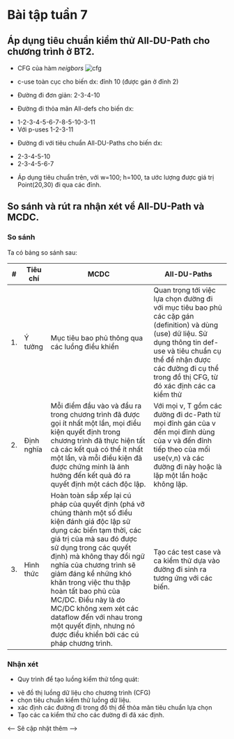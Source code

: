 # Bài tập tuần 7

## Áp dụng tiêu chuẩn kiểm thử All-DU-Path cho chương trình ở BT2.
* CFG của hàm *neigbors*
![cfg](https://github.com/ducanhk58uet/int3117-2016/blob/master/LeDucAnh/BT3/screenshots/cfg.PNG)

* c-use toàn cục cho biến dx: đỉnh 10 (được gán ở đỉnh 2)
* Đường đi đơn giản: 2-3-4-10
* Đường đi thỏa mãn All-defs cho biến dx:
 - 1-2-3-4-5-6-7-8-5-10-3-11
 - Với p-uses 1-2-3-11

* Đường đi với tiêu chuẩn All-DU-Paths cho biến dx:
 - 2-3-4-5-10
 - 2-3-4-5-6-7
 
* Áp dụng tiêu chuẩn trên, với w=100; h=100, ta ước lượng được giá trị Point(20,30) đi qua các đỉnh.

## So sánh và rút ra nhận xét về All-DU-Path và MCDC.
### So sánh
Ta có bảng so sánh sau:

\#       | Tiêu chí | MCDC | All-DU-Paths 
-------- |------|------|-----
1.       | Ý tưởng | Mục tiêu bao phủ thông qua các luồng điều khiển | Quan trọng tới việc lựa chọn đường đi với mục tiêu bao phủ các cặp gán (definition) và dùng (use) dữ liệu. Sử dụng thông tin def-use và tiêu chuẩn cụ thể để nhận được các đường đi cụ thể trong đồ thị CFG, từ đó xác định các ca kiểm thử
2.       | Định nghĩa       | Mỗi điểm đầu vào và đầu ra trong chương trình đã được gọi ít nhất một lần, mọi điều kiện quyết định trong chương trình đã thực hiện tất cả các kết quả có thể ít nhất một lần, và mỗi điều kiện đã được chứng minh là ảnh hưởng đến kết quả đó ra quyết định một cách độc lập. | Với mọi v, T gồm các đường đi dc-Path từ mọi đỉnh gán của v đến mọi đỉnh dùng của v và đến đỉnh tiếp theo của mối use(v,n) và các đường đi này hoặc là lặp một lần hoặc không lặp.
3.       | Hình thức         | Hoàn toàn sắp xếp lại cú pháp của quyết định (phá vỡ chúng thành một số điều kiện đánh giá độc lập sử dụng các biến tạm thời, các giá trị của mà sau đó được sử dụng trong các quyết định) mà không thay đổi ngữ nghĩa của chương trình sẽ giảm đáng kể những khó khăn trong việc thu thập hoàn tất bao phủ của MC/DC. Điều này là do MC/DC không xem xét các dataflow đến với nhau trong một quyết định, nhưng nó được điều khiển bởi các cú pháp chương trình. | Tạo các test case và ca kiểm thử dựa vào đường đi sinh ra tương ứng với các biến.


### Nhận xét
* Quy trình để tạo luồng kiểm thử tổng quát:
 - vẽ đồ thị luồng dữ liệu cho chương trình (CFG)
 - chọn tiêu chuẩn kiểm thử luồng dữ liệu.
 - xác định các đường đi trong đồ thị để thỏa mãn tiêu chuẩn lựa chọn
 - Tạo các ca kiểm thử cho các đường đi đã xác định.

<-- Sẽ cập nhật thêm -->

